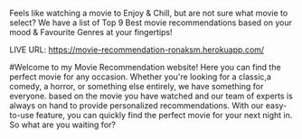 
Feels like watching a movie to Enjoy & Chill, but are not sure what movie to select?
We have a list of Top 9 Best movie recommendations based on your mood & Favourite Genres at your fingertips!

LIVE URL: https://movie-recommendation-ronaksm.herokuapp.com/

#Welcome to my Movie Recommendation website! 
Here you can find the perfect movie for any occasion. Whether you're looking for a classic,a 
comedy, a horror, or something else entirely, we have something for 
everyone. based on the movie you have watched
and our team of experts is always on hand to provide personalized 
recommendations. With our easy-to-use feature, you can quickly 
find the perfect movie for your next night in. So what are you waiting 
for?


